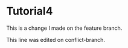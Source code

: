 # Tutorial4

This is a change I made on the feature branch.

This line was edited on conflict-branch.